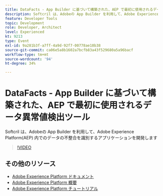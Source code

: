 ```yaml
---
title: DataFacts - App Builder に基づいて構築された、AEP で最初に使用されるデータ異常値検出ツール
description: Softcril は、Adobeの App Builder を利用して、Adobe Experience Platform(AEP) 内でのデータの不整合を識別するアプリケーションを開発します
feature: Developer Tools
topic: Development
role: Developer, Architect
level: Experienced
kt: 9213
type: Event
exl-id: 9a281b3f-a7ff-4a9d-92f7-00778ae10b38
source-git-commit: ca06e5a8b1602a7bcfb83a43f529680a5a96bacf
workflow-type: tm+mt
source-wordcount: '94'
ht-degree: 34%

---
```


# DataFacts - App Builder に基づいて構築された、AEP で最初に使用されるデータ異常値検出ツール

Softcril は、Adobeの App Builder を利用して、Adobe Experience Platform(AEP) 内でのデータの不整合を識別するアプリケーションを開発します

>[!VIDEO](https://video.tv.adobe.com/v/337710/?quality=12&learn=on&hidetitle=true)

## その他のリソース

- [Adobe Experience Platform ドキュメント](https://experienceleague.adobe.com/docs/experience-platform.html?lang=ja)
- [Adobe Experience Platform 概要](https://experienceleague.adobe.com/docs/experience-platform/landing/home.html?lang=ja)
- [Adobe Experience Platform チュートリアル](https://experienceleague.adobe.com/docs/platform-learn/tutorials/overview.html?lang=ja)
